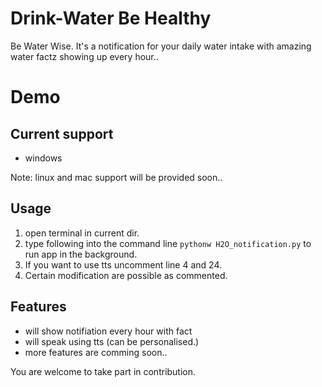 # Drink-Water Be Healthy
Be Water Wise.
It's a notification for your daily water intake with amazing water factz showing up every hour..

# Demo 

## Current support
- windows

Note: linux and mac support will be provided soon..

## Usage
1. open terminal in current dir.
2. type following into the command line `pythonw H2O_notification.py` to run app in the background.
3. If you want to use tts uncomment line 4 and 24.
4. Certain modification are possible as commented. 

## Features
- will show notifiation every hour with fact
- will speak using tts (can be personalised.)
- more features are comming soon..

You are welcome to take part in contribution.

